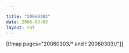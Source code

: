 ```yaml
---

title: "20060303"
date: 2006-03-03
layout: rut
---
```


[[!map pages="20060303/* and ! 20060303/*/*"]]
